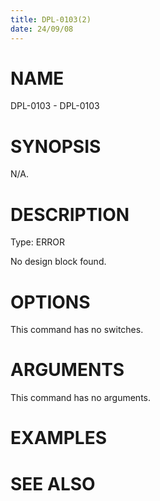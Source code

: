 ```yaml
---
title: DPL-0103(2)
date: 24/09/08
---
```


# NAME

DPL-0103 - DPL-0103

# SYNOPSIS

N/A.

# DESCRIPTION

Type: ERROR

No design block found.

# OPTIONS

This command has no switches.

# ARGUMENTS

This command has no arguments.

# EXAMPLES

# SEE ALSO
